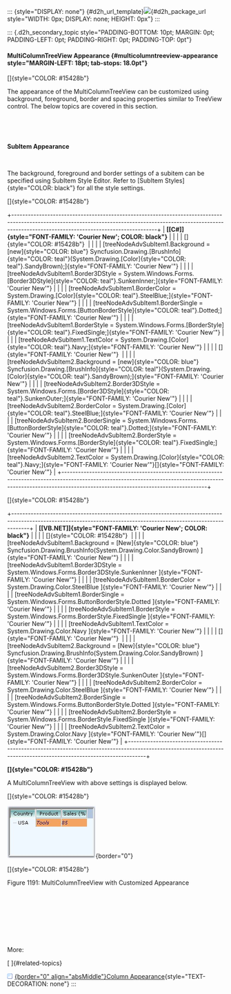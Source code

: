::: {style="DISPLAY: none"}
[](ms-xhelp:///?Id=d2h_url_template){#d2h_url_template}![](!package_url!){#d2h_package_url style="WIDTH: 0px; DISPLAY: none; HEIGHT: 0px"}
:::

::: {.d2h_secondary_topic style="PADDING-BOTTOM: 10pt; MARGIN: 0pt; PADDING-LEFT: 0pt; PADDING-RIGHT: 0pt; PADDING-TOP: 0pt"}
#### MultiColumnTreeView Appearance {#multicolumntreeview-appearance style="MARGIN-LEFT: 18pt; tab-stops: 18.0pt"}

[]{style="COLOR: #15428b"} 

The appearance of the MultiColumnTreeView can be customized using background, foreground, border and spacing properties similar to TreeView control. The below topics are covered in this section.

 

 

**SubItem Appearance**

 

The background, foreground and border settings of a subitem can be specified using SubItem Style Editor. Refer to [SubItem Styles]{style="COLOR: black"} for all the style settings.

[]{style="COLOR: #15428b"} 

+----------------------------------------------------------------------------------------------------------------------------------------------------------------------------------------------------------------+
| **[\[C#\]]{style="FONT-FAMILY: 'Courier New'; COLOR: black"}**                                                                                                                                                 |
|                                                                                                                                                                                                                |
| []{style="COLOR: #15428b"}                                                                                                                                                                                     |
|                                                                                                                                                                                                                |
| [treeNodeAdvSubItem1.Background = [new]{style="COLOR: blue"} Syncfusion.Drawing.[BrushInfo]{style="COLOR: teal"}(System.Drawing.[Color]{style="COLOR: teal"}.SandyBrown);]{style="FONT-FAMILY: 'Courier New'"} |
|                                                                                                                                                                                                                |
| [treeNodeAdvSubItem1.Border3DStyle = System.Windows.Forms.[Border3DStyle]{style="COLOR: teal"}.SunkenInner;]{style="FONT-FAMILY: 'Courier New'"}                                                               |
|                                                                                                                                                                                                                |
| [treeNodeAdvSubItem1.BorderColor = System.Drawing.[Color]{style="COLOR: teal"}.SteelBlue;]{style="FONT-FAMILY: 'Courier New'"}                                                                                 |
|                                                                                                                                                                                                                |
| [treeNodeAdvSubItem1.BorderSingle = System.Windows.Forms.[ButtonBorderStyle]{style="COLOR: teal"}.Dotted;]{style="FONT-FAMILY: 'Courier New'"}                                                                 |
|                                                                                                                                                                                                                |
| [treeNodeAdvSubItem1.BorderStyle = System.Windows.Forms.[BorderStyle]{style="COLOR: teal"}.FixedSingle;]{style="FONT-FAMILY: 'Courier New'"}                                                                   |
|                                                                                                                                                                                                                |
| [treeNodeAdvSubItem1.TextColor = System.Drawing.[Color]{style="COLOR: teal"}.Navy;]{style="FONT-FAMILY: 'Courier New'"}                                                                                        |
|                                                                                                                                                                                                                |
| []{style="FONT-FAMILY: 'Courier New'"}                                                                                                                                                                         |
|                                                                                                                                                                                                                |
| [treeNodeAdvSubItem2.Background = [new]{style="COLOR: blue"} Syncfusion.Drawing.[BrushInfo]{style="COLOR: teal"}(System.Drawing.[Color]{style="COLOR: teal"}.SandyBrown);]{style="FONT-FAMILY: 'Courier New'"} |
|                                                                                                                                                                                                                |
| [treeNodeAdvSubItem2.Border3DStyle = System.Windows.Forms.[Border3DStyle]{style="COLOR: teal"}.SunkenOuter;]{style="FONT-FAMILY: 'Courier New'"}                                                               |
|                                                                                                                                                                                                                |
| [treeNodeAdvSubItem2.BorderColor = System.Drawing.[Color]{style="COLOR: teal"}.SteelBlue;]{style="FONT-FAMILY: 'Courier New'"}                                                                                 |
|                                                                                                                                                                                                                |
| [treeNodeAdvSubItem2.BorderSingle = System.Windows.Forms.[ButtonBorderStyle]{style="COLOR: teal"}.Dotted;]{style="FONT-FAMILY: 'Courier New'"}                                                                 |
|                                                                                                                                                                                                                |
| [treeNodeAdvSubItem2.BorderStyle = System.Windows.Forms.[BorderStyle]{style="COLOR: teal"}.FixedSingle;]{style="FONT-FAMILY: 'Courier New'"}                                                                   |
|                                                                                                                                                                                                                |
| [treeNodeAdvSubItem2.TextColor = System.Drawing.[Color]{style="COLOR: teal"}.Navy;]{style="FONT-FAMILY: 'Courier New'"}[]{style="FONT-FAMILY: 'Courier New'"}                                                  |
+----------------------------------------------------------------------------------------------------------------------------------------------------------------------------------------------------------------+

[]{style="COLOR: #15428b"} 

+------------------------------------------------------------------------------------------------------------------------------------------------------------------+
| **[\[VB.NET\]]{style="FONT-FAMILY: 'Courier New'; COLOR: black"}**                                                                                               |
|                                                                                                                                                                  |
| []{style="COLOR: #15428b"}                                                                                                                                       |
|                                                                                                                                                                  |
| [treeNodeAdvSubItem1.Background = [New]{style="COLOR: blue"} Syncfusion.Drawing.BrushInfo(System.Drawing.Color.SandyBrown) ]{style="FONT-FAMILY: 'Courier New'"} |
|                                                                                                                                                                  |
| [treeNodeAdvSubItem1.Border3DStyle = System.Windows.Forms.Border3DStyle.SunkenInner ]{style="FONT-FAMILY: 'Courier New'"}                                        |
|                                                                                                                                                                  |
| [treeNodeAdvSubItem1.BorderColor = System.Drawing.Color.SteelBlue ]{style="FONT-FAMILY: 'Courier New'"}                                                          |
|                                                                                                                                                                  |
| [treeNodeAdvSubItem1.BorderSingle = System.Windows.Forms.ButtonBorderStyle.Dotted ]{style="FONT-FAMILY: 'Courier New'"}                                          |
|                                                                                                                                                                  |
| [treeNodeAdvSubItem1.BorderStyle = System.Windows.Forms.BorderStyle.FixedSingle ]{style="FONT-FAMILY: 'Courier New'"}                                            |
|                                                                                                                                                                  |
| [treeNodeAdvSubItem1.TextColor = System.Drawing.Color.Navy ]{style="FONT-FAMILY: 'Courier New'"}                                                                 |
|                                                                                                                                                                  |
| []{style="FONT-FAMILY: 'Courier New'"}                                                                                                                           |
|                                                                                                                                                                  |
| [treeNodeAdvSubItem2.Background = [New]{style="COLOR: blue"} Syncfusion.Drawing.BrushInfo(System.Drawing.Color.SandyBrown) ]{style="FONT-FAMILY: 'Courier New'"} |
|                                                                                                                                                                  |
| [treeNodeAdvSubItem2.Border3DStyle = System.Windows.Forms.Border3DStyle.SunkenOuter ]{style="FONT-FAMILY: 'Courier New'"}                                        |
|                                                                                                                                                                  |
| [treeNodeAdvSubItem2.BorderColor = System.Drawing.Color.SteelBlue ]{style="FONT-FAMILY: 'Courier New'"}                                                          |
|                                                                                                                                                                  |
| [treeNodeAdvSubItem2.BorderSingle = System.Windows.Forms.ButtonBorderStyle.Dotted ]{style="FONT-FAMILY: 'Courier New'"}                                          |
|                                                                                                                                                                  |
| [treeNodeAdvSubItem2.BorderStyle = System.Windows.Forms.BorderStyle.FixedSingle ]{style="FONT-FAMILY: 'Courier New'"}                                            |
|                                                                                                                                                                  |
| [treeNodeAdvSubItem2.TextColor = System.Drawing.Color.Navy ]{style="FONT-FAMILY: 'Courier New'"}[]{style="FONT-FAMILY: 'Courier New'"}                           |
+------------------------------------------------------------------------------------------------------------------------------------------------------------------+

**[]{style="COLOR: #15428b"}** 

A MultiColumnTreeView with above settings is displayed below.

[]{style="COLOR: #15428b"} 

![](ImagesExt/image76_1167.jpg){border="0"}

[]{style="COLOR: #15428b"} 

Figure 1191: MultiColumnTreeView with Customized Appearance

 

 

 

 

More:

[ ]{#related-topics}

[![](button.gif){border="0" align="absMiddle"}Column Appearance](ms-xhelp:///?Id=5d62e7e8-7dcd-4fc8-967f-0d3fda0d9e46){style="TEXT-DECORATION: none"}
:::
